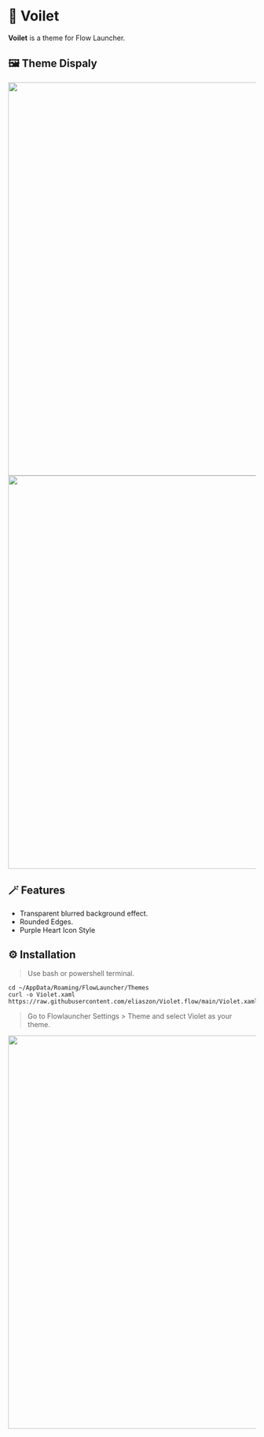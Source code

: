 # 🎨 Voilet

**Voilet** is a theme for Flow Launcher.

## 🖼️ Theme Dispaly

<img src="https://user-images.githubusercontent.com/73749474/220260760-3d5971fc-84a1-42ef-abb2-9f376eaba74b.png" alt="" width="800">

<img src="https://user-images.githubusercontent.com/73749474/220260883-17a2f3dc-93dd-4e67-9303-b9e0b9dfad1b.png" alt="" width="800">

## 🪄 Features

- Transparent blurred background effect.
- Rounded Edges.
- Purple Heart Icon Style

## ⚙️ Installation

>Use bash or powershell terminal.

```Shell
cd ~/AppData/Roaming/FlowLauncher/Themes
curl -o Violet.xaml https://raw.githubusercontent.com/eliaszon/Violet.flow/main/Violet.xaml
```
>Go to Flowlauncher Settings > Theme and select Violet as your theme.

<img src="https://user-images.githubusercontent.com/73749474/220260760-3d5971fc-84a1-42ef-abb2-9f376eaba74b.png" alt="" width="800">



